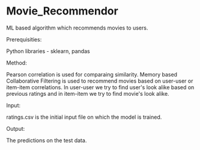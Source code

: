 # Movie_Recommendor
ML based algorithm which recommends movies to users.

Prerequisities:

  Python libraries - sklearn, pandas
  
Method:

  Pearson correlation is used for comparaing similarity.
  Memory based Collaborative Filtering is used to recommend movies based on user-user or item-item correlations. In user-user   we try to find user's look alike based on previous ratings and in item-item we try to find movie's look alike.

Input:

  ratings.csv is the initial input file on which the model is trained. 
  
 
 Output:
 
  The predictions on the test data.
